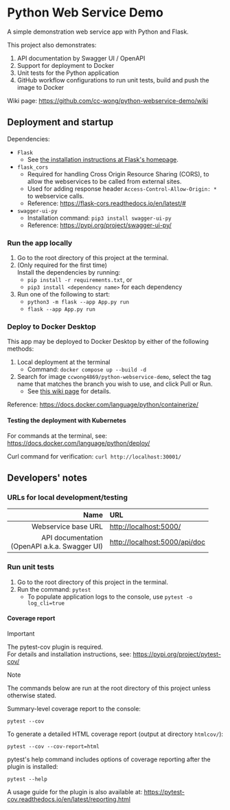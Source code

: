 # Python Web Service Demo
A simple demonstration web service app with Python and Flask.

This project also demonstrates:
1. API documentation by Swagger UI / OpenAPI
2. Support for deployment to Docker
3. Unit tests for the Python application
4. GitHub workflow configurations to run unit tests, build and push the image to Docker

Wiki page: <https://github.com/cc-wong/python-webservice-demo/wiki>

## Deployment and startup
Dependencies:
* `Flask`
  - See [the installation instructions at Flask's homepage](https://flask.palletsprojects.com/en/3.0.x/installation/#install-flask).
* `flask_cors`
  - Required for handling Cross Origin Resource Sharing (CORS),
  to allow the webservices to be called from external sites.
   - Used for adding response header `Access-Control-Allow-Origin: *` to webservice calls.
  - Reference: <https://flask-cors.readthedocs.io/en/latest/#>
* `swagger-ui-py`
  - Installation command: `pip3 install swagger-ui-py`
  - Reference: <https://pypi.org/project/swagger-ui-py/>

### Run the app locally
1. Go to the root directory of this project at the terminal.
2. (Only required for the first time)\
   Install the dependencies by running:
   * `pip install -r requirements.txt`, or
   * `pip3 install <dependency name>` for each dependency
3. Run one of the following to start:
   * `python3 -m flask --app App.py run`
   *  `flask --app App.py run`

### Deploy to Docker Desktop
This app may be deployed to Docker Desktop by either of the following methods:
1. Local deployment at the terminal
   - Command: `docker compose up --build -d`
2. Search for image `ccwong4869/python-webservice-demo`, select the tag name that matches the branch you wish to use, and click Pull or Run.
   - See [this wiki page](https://github.com/cc-wong/python-webservice-demo/wiki/Docker-Images) for details.

Reference: <https://docs.docker.com/language/python/containerize/>

#### Testing the deployment with Kubernetes
For commands at the terminal, see: <https://docs.docker.com/language/python/deploy/>

Curl command for verification: `curl http://localhost:30001/`

## Developers' notes
### URLs for local development/testing
| Name | URL |
| ---: | :--- |
| Webservice base URL | <http://localhost:5000/> |
| API documentation<br/>(OpenAPI a.k.a. Swagger UI) | <http://localhost:5000/api/doc> |

### Run unit tests
1. Go to the root directory of this project in the terminal.
2. Run the command: `pytest`
   - To populate application logs to the console, use `pytest -o log_cli=true`

#### Coverage report
> [!IMPORTANT]
> The pytest-cov plugin is required.\
> For details and installation instructions, see: <https://pypi.org/project/pytest-cov/>

> [!NOTE]
> The commands below are run at the root directory of this project unless otherwise stated.

Summary-level coverage report to the console:
```
pytest --cov
```
To generate a detailed HTML coverage report (output at directory `htmlcov/`):
```
pytest --cov --cov-report=html
```
pytest's help command includes options of coverage reporting after the plugin is installed:
```
pytest --help
```
A usage guide for the plugin is also available at:
https://pytest-cov.readthedocs.io/en/latest/reporting.html